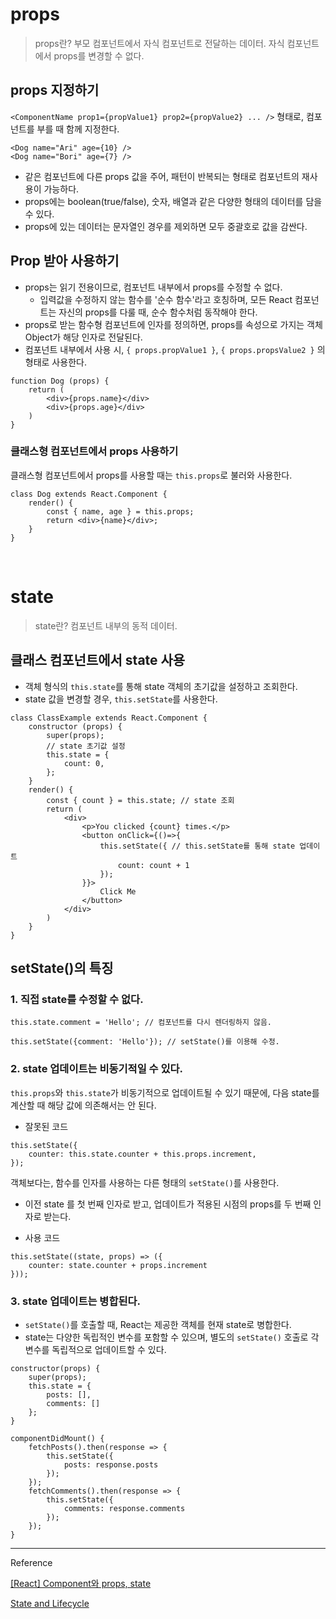 # props

> props란?
> 부모 컴포넌트에서 자식 컴포넌트로 전달하는 데이터.
> 자식 컴포넌트에서 props를 변경할 수 없다.

## props 지정하기
`<ComponentName prop1={propValue1} prop2={propValue2} ... />` 형태로, 컴포넌트를 부를 때 함께 지정한다.

```JSX
<Dog name="Ari" age={10} />
<Dog name="Bori" age={7} />
```

- 같은 컴포넌트에 다른 props 값을 주어, 패턴이 반복되는 형태로 컴포넌트의 재사용이 가능하다.
- props에는 boolean(true/false), 숫자, 배열과 같은 다양한 형태의 데이터를 담을 수 있다.
- props에 있는 데이터는 문자열인 경우를 제외하면 모두 중괄호로 값을 감싼다.

## Prop 받아 사용하기
- props는 읽기 전용이므로, 컴포넌트 내부에서 props를 수정할 수 없다.
	- 입력값을 수정하지 않는 함수를 '순수 함수'라고 호칭하며, 모든 React 컴포넌트는 자신의 props를 다룰 때, 순수 함수처럼 동작해야 한다.
- props로 받는 함수형 컴포넌트에 인자를 정의하면, props를 속성으로 가지는 객체 Object가 해당 인자로 전달된다.
- 컴포넌트 내부에서 사용 시, `{ props.propValue1 }`, `{ props.propsValue2 }` 의 형태로 사용한다.

```JSX
function Dog (props) {
	return (
		<div>{props.name}</div>
		<div>{props.age}</div>
	)
}
```

### 클래스형 컴포넌트에서 props 사용하기
클래스형 컴포넌트에서 props를 사용할 때는 `this.props`로 불러와 사용한다.

```JSX
class Dog extends React.Component {
	render() {
		const { name, age } = this.props;
		return <div>{name}</div>;
	}
}
```
<br/>

# state

> state란?
> 컴포넌트 내부의 동적 데이터.

## 클래스 컴포넌트에서 state 사용
- 객체 형식의 `this.state`를 통해 state 객체의 초기값을 설정하고 조회한다.
- state 값을 변경할 경우, `this.setState`를 사용한다.

```JSX
class ClassExample extends React.Component {
	constructor (props) {
		super(props);
		// state 초기값 설정
		this.state = {
			count: 0,
		};
	}
	render() {
		const { count } = this.state; // state 조회
		return (
			<div>
				<p>You clicked {count} times.</p>
				<button onClick={()=>{
					this.setState({ // this.setState를 통해 state 업데이트
						count: count + 1 
					});
				}}>
					Click Me
				</button>
			</div>
		)
	}
}
```

## setState()의 특징
### 1. 직접 state를 수정할 수 없다.
```JSX
this.state.comment = 'Hello'; // 컴포넌트를 다시 렌더링하지 않음.
```
```JSX
this.setState({comment: 'Hello'}); // setState()를 이용해 수정.
```

###  2. state 업데이트는 비동기적일 수 있다.
`this.props`와 `this.state`가 비동기적으로 업데이트될 수 있기 때문에, 다음 state를 계산할 때 해당 값에 의존해서는 안 된다.

- 잘못된 코드
```JSX
this.setState({
	counter: this.state.counter + this.props.increment,
});
```

객체보다는, 함수를 인자를 사용하는 다른 형태의 `setState()`를 사용한다.
- 이전 state 를 첫 번째 인자로 받고, 업데이트가 적용된 시점의 props를 두 번째 인자로 받는다.

- 사용 코드
```JSX
this.setState((state, props) => ({
	counter: state.counter + props.increment
}));
```

### 3. state 업데이트는 병합된다.
- `setState()`를 호출할 때, React는 제공한 객체를 현재 state로 병합한다.
- state는 다양한 독립적인 변수를 포함할 수 있으며, 별도의 `setState()` 호출로 각 변수를 독립적으로 업데이트할 수 있다.
```JSX
constructor(props) {
	super(props);
	this.state = {
		posts: [],
		comments: []
	};
}

componentDidMount() {
	fetchPosts().then(response => {
		this.setState({
			posts: response.posts
		});
	});
	fetchComments().then(response => {
		this.setState({
			comments: response.comments
		});
	});
}
```


---
Reference

[[React] Component와 props, state](https://velog.io/@soyi47/React-Component-props-state)

[State and Lifecycle](https://ko.legacy.reactjs.org/docs/state-and-lifecycle.html)
